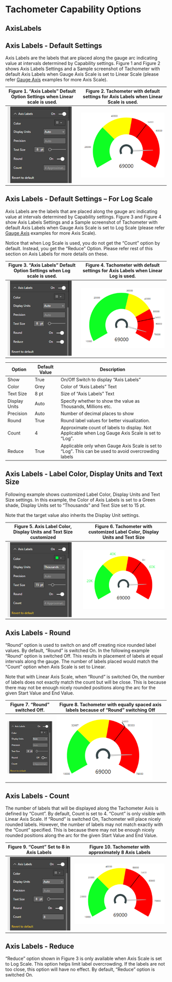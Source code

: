 ﻿
# Tachometer Capability Options

## AxisLabels

## Axis Labels - Default Settings
Axis Labels are the labels that are placed along the gauge arc indicating value at intervals determined by Capability settings. Figure 1 and Figure 2 shows Axis Labels Settings and a Sample screenshot of Tachometer with default Axis Labels when Gauge Axis Scale is set to Linear Scale (please refer [Gauge Axis](GaugeAxis.md) examples for more Axis Scale). 

| Figure 1. “Axis Labels” Default Option Settings when Linear scale is used. | Figure 2. Tachometer with default settings for Axis Labels when Linear Scale is used. |
|---|---|
| <img src="images/AxisLabelsDefaults.png" alt="Drawing" width="200px">  | <img src="images/AxisLabelsDefaultsSample.png" alt="Drawing" width="300px"> |

## Axis Labels - Default Settings – For Log Scale
Axis Labels are the labels that are placed along the gauge arc indicating value at intervals determined by Capability settings. Figure 3 and Figure 4 show Axis Labels Settings and a Sample screenshot of Tachometer with default Axis Labels when Gauge Axis Scale is set to Log Scale (please refer [Gauge Axis](GaugeAxis.md) examples for more Axis Scale). 

Notice that when Log Scale is used, you do not get the “Count” option by default. Instead, you get the “Reduce” Option. Please refer rest of this section on Axis Labels for more details on these.

| Figure 3. “Axis Labels” Default Option Settings when Log scale is used. | Figure 4. Tachometer with default settings for Axis Labels when Linear Log is used. |
|---|---|
| <img src="images/AxisLabelsDefaultsLog.png" alt="Drawing" width="200px">  | <img src="images/AxisLabelsDefaultsLogSample.png" alt="Drawing" width="300px"> |

|Option|Default Value|Description|
|---|---|---|
|Show|True|On/Off Switch to display “Axis Labels”|
|Color|Grey|Color of “Axis Labels” Text|
|Text Size|8 pt|Size of “Axis Labels” Text|
|Display Units|Auto|Specify whether to show the value as Thousands, Millions etc.|
|Precision|Auto|Number of decimal places to show|
|Round|True|Round label values for better visualization.|
|Count|4|Approximate count of labels to display. Not Applicable when Log Gauge Axis Scale is set to “Log”.|
|Reduce|True|Applicable only when Gauge Axis Scale is set to “Log”. This can be used to avoid overcrowding labels|

## Axis Labels - Label Color, Display Units and Text Size
Following example shows customized Label Color, Display Units and Text Size settings. In this example, the Color of Axis Labels is set to a Green shade, Display Units set to “Thousands” and Text Size set to 15 pt. 

Note that the target value also inherits the Display Unit settings. 

| Figure 5. Axis Label Color, Display Units and Text Size customized | Figure 6. Tachometer with customized Label Color, Display Units and Text Size |
|---|---|
| <img src="images/AxisLabelsText.png" alt="Drawing" width="200px">  | <img src="images/AxisLabelsTextSample.png" alt="Drawing" width="300px"> |

## Axis Labels - Round
“Round” option is used to switch on and off creating nice rounded label values. By default, “Round” is switched On. In the following example “Round” option is switched Off. This results in placement of labels at equal intervals along the gauge. The number of labels placed would match the “Count” option when Axis Scale is set to Linear.

Note that with Linear Axis Scale, when “Round” is switched On, the number of labels does not exactly match the count but will be close. This is because there may not be enough nicely rounded positions along the arc for the given Start Value and End Value.

| Figure 7. “Round” switched Off. | Figure 8. Tachometer with equally spaced axis labels because of “Round” switching Off |
|---|---|
| <img src="images/AxisLabelsRound.png" alt="Drawing" width="200px">  | <img src="images/AxisLabelsRoundSample.png" alt="Drawing" width="300px"> |

## Axis Labels - Count
The number of labels that will be displayed along the Tachometer Axis is defined by “Count”. By default, Count is set to 4. “Count” is only visible with Linear Axis Scale.
If “Round” is switched On, Tachometer will place nicely rounded labels. However, the number of labels may not match exactly with the “Count” specified. This is because there may not be enough nicely rounded positions along the arc for the given Start Value and End Value.

| Figure 9. “Count” Set to 8 in Axis Labels | Figure 10. Tachometer with approximately 8 Axis Labels |
|---|---|
| <img src="images/AxisLabelsCount.png" alt="Drawing" width="200px">  | <img src="images/AxisLabelsCountSample.png" alt="Drawing" width="300px"> |

## Axis Labels - Reduce
“Reduce” option shown in Figure 3 is only available when Axis Scale is set to Log Scale. This option helps limit label overcrowding. If the labels are not too close, this option will have no effect. By default, “Reduce” option is switched On. 


